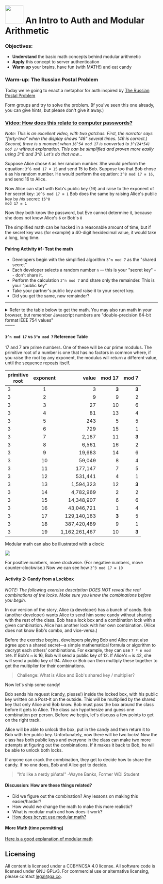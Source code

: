 # <img src="https://cloud.githubusercontent.com/assets/7833470/10899314/63829980-8188-11e5-8cdd-4ded5bcb6e36.png" height="60"> An Intro to Auth and Modular Arithmetic

### Objectives:

* **Understand** the basic math concepts behind modular arithmetic
* **Apply** this concept to server authentication
* **Warm up** your brains, have fun (with MATH!) and eat candy

<!--10 minutes 1:00-->

### Warm-up:  The Russian Postal Problem
Today we're going to enact a metaphor for auth inspired by [The Russian Postal Problem](http://www.jwstelly.org/BrainTeaser/Problem.php?id=14)

Form groups and try to solve the problem. (If you've seen this one already, you can give hints, but please don't give it away.)

<!----
<details>
<summary>Solution:</summary>

* Boris puts the jewel in the box with one lock and sends it to Natasha.
* Natasha puts her own lock on the box and returns it to Boris (with both locks).
* Boris removes his lock with his own key and sends it back with just Natasha's lock.
* Natasha can unlock the box with her key.

</details>
---->

<!-- 5 minutes 1:10 -->
### [Video: How does this relate to computer passwords?](http://www.wimp.com/how-encryption-works-in-your-web-browser/)

<!--10 minutes 1:15 -->

_Note: This is an excellent video, with two gotchas. First, the narrator says "forty-two" when the display shows "46" several times. (46 is correct.) Second, there is a moment when `16^54 mod 17` is converted to `3^(24*54) mod 17` without explanation. This can be simplified and proven more easily using 3^6 and 3^8.  Let's do that now..._

Suppose Alice chose `6` as her random number. She would perform the equation: 
<code>3^6 mod 17 &equiv; 15</code> and send 15 to Bob.
Suppose too that Bob chose `8` as his random number. He would perform the equation:
<code>3^8 mod 17 &equiv; 16</code>, and send 16 to Alice.

Now Alice can start with Bob's public key (16) and raise to the exponent of her secret key:
<code>16^6 mod 17 &equiv; 1</code>
Bob does the same by raising Alice's public key by *his* secret:
<code>15^8 mod 17 &equiv; 1</code>

Now they both know the password, but Eve cannot determine it, because she does not know Alice's `6` or Bob's `8`

The simplified math can be hacked in a reasonable amount of time, but if the secret key was (for example) a 40-digit hexidecimal value, it would take a long, long time.

<!--10 minutes 1:25 -->

#### Pairing Activity #1: Test the math
<!--(Whoever finishes first can prepare their simplified algorithm for Activity 2)-->

* Developers begin with the simplified algorithm `3^n mod 7` as the "shared secret"
* Each developer selects a random number `n`  -- this is your "secret key" -- don't share it.
* Perform the calculation `3^n mod 7` and share only the remainder. This is your "public key"
* Take your partner's public key and raise it to your secret key.
* Did you get the same, new remainder?


-----
<details>
<summary>Refer to the table below to get the math. You may also run math in your browser, but remember Javascript numbers are "double-precision 64-bit format IEEE 754 values"</summary>
Of those 64 bits, you need a few to determine its sign (positive or negative) and a few more in case we need to raise to an exponent. We can prove this by running in the Chrome console:

```
Math.pow(2, 53)
=> 9007199254740992  // CORRECT.
Math.pow(2, 53) + 1
= > 9007199254740992  // INCORRECT! THEY SHOULD NOT BE THE SAME!
Math.pow(2, 53) + 2
= > 9007199254740994  // ADD 2 WORKS!?!?!?
Math.pow(2,53) + 3
= > 9007199254740996
Math.pow(2,53) + 4
= >  9007199254740996 // WHAT IS HAPPENING???

```

[More info Here](http://www.2ality.com/2012/07/large-integers.html)
</details>
-----


#### `3^n mod 17` vs `3^n mod 7` Reference Table

17 and 7 are prime numbers. One of these will be our prime modulus.
The primitive root of a number is one that has no factors in common where, if you raise the root by any exponent, the modulus will return a different value, until the sequence repeats itself.

primitive <br >root | exponent | value | mod 17 | mod 7
----|:----:| ----:|----:|----:
3 | 1 | 3 | **3** | **3**
3 | 2 | 9 | 9 | 2
3 | 3 | 27 | 10 | 6
3 | 4 | 81 | 13 | 4
3 | 5 | 243 | 5 | 5
3 | 6 | 729 | 15 | 1
3 | 7 | 2,187 | 11 | **3**
3 | 8 | 6,561 | 16 | 2
3 | 9 | 19,683 | 14 | 6
3 | 10 | 59,049 | 8 | 4
3 | 11 | 177,147 | 7 | 5
3 | 12 | 531,441 | 4 | 1
3 | 13 | 1,594,323 | 12 | **3**
3 | 14 |  4,782,969 | 2 | 2
3 | 15 | 14,348,907 | 6 | 6
3 | 16 | 43,046,721 | 1 | 4
3 | 17 | 129,140,163 | **3** | 5
3 | 18 | 387,420,489 | 9 | 1
3 | 19 | 1,162,261,467 | 10 | **3**

<!--1:35 5 minutes -->

Modular math can also be illustrated with a clock:

![](mod17.png)

For positive numbers, move clockwise. (For negative numbers, move counter-clockwise.) Now we can see how <code>3^3 mod 17 &equiv; 10</code>

<!--1:40 20 minutes -->

#### Activity 2: Candy from a Lockbox

_NOTE: The following exercise description DOES NOT reveal the real combinations of the locks. Make sure you know the combinations before you begin._

In our version of the story, Alice (a developer) has a bunch of candy. Bob (another developer) wants Alice to send him some candy without sharing with the rest of the class. Bob has a lock box and a combination lock with a given combination. Alice has another lock with her own combination. (Alice does not know Bob's combo, and vice-versa.)

Before the exercise begins, developers playing Bob and Alice must also agree upon a shared secret--a simple mathematical formula or algorithm to decrypt each others' combinations.  For example, they can use <code>7 * n mod 100</code>. If Bob's `n` is 16, Bob will send a public key of 12.  If Alice's `n` is 42, she will send a public key of 94. Alice or Bob can then multiply these together to get the multiplier for their combinations.

> Challenge: What is Alice and Bob's shared key / multiplier?

Now let's ship some candy!

Bob sends his request (candy, please!) inside the locked box, with his public key written on a Post-It on the outside. This will be multiplied by the shared key that only Alice and Bob know.  Bob must pass the box around the class before it gets to Alice. The class can hypothesize and guess one combination per person. Before we begin, let's discuss a few points to get on the right track. 

<!--For example, this is a 3-digit combo, so don't do math with very large numbers, negative numbers or decimals.-->

Alice will be able to unlock the box, put in the candy and then return it to Bob with her public key.  Unfortunately, now there will be two locks!  Now the class has both public keys and everyone in the class can make two more attempts at figuring out the combinations. If it makes it back to Bob, he will be able to unlock both locks.

If anyone can crack the combination, they get to decide how to share the candy.  If no one does, Bob and Alice get to decide.

> "It's like a nerdy piñata!" -Wayne Banks, Former WDI Student

<!-- 2:00 10 minutes -->

#### Discussion:  How are these things related?

* Did we figure out the combination? Any lessons on making this easier/harder?
* How would we change the math to make this more realistic?
* What is modular math and how does it work?
* [How does bcrypt use modular math?](https://en.wikipedia.org/wiki/Blowfish_(cipher))


#### More Math (time permitting)
[Here is a good explanation of modular math](https://www.khanacademy.org/computing/computer-science/cryptography/modarithmetic/a/what-is-modular-arithmetic)


## Licensing
All content is licensed under a CC­BY­NC­SA 4.0 license.
All software code is licensed under GNU GPLv3. For commercial use or alternative licensing, please contact legal@ga.co.
